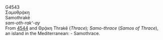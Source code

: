 <body>
  <p>G4543<br>  Σαμοθρᾴκη  <br> Samothrakē  <br><i>sam-oth-rak‘-ay </i><br>From <a href="g4544.htm">4544</a> and   Θρᾴκη    Thrakē   (<i>Thrace</i>); <i>Samo-thrace</i> (<i>Samos</i> <i>of</i> <i>Thrace</i>), an island in the Mediterranean: - Samothrace.<br></p>
 </body>